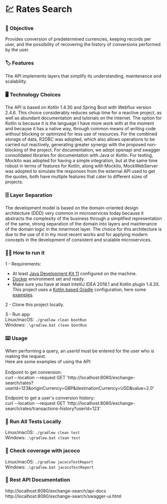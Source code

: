 # 💹 Rates Search

### 🎯 Objective
Provides conversion of predetermined currencies, keeping records per user,
and the possibility of recovering the history of conversions performed by the user.

### 🏷️ Features
The API implements layers that simplify its understanding, maintenance and scalability.

### 🖥️ Technology Choices
The API is based on Kotlin 1.4.30 and Spring Boot with Webflux version 2.4.6. This choice considerably reduces setup time for a reactive project, as well as abundant documentation and tutorials on the internet.
The option for Kotlin is because it is the language I have more work with at the moment and because it has a native way, through common means of writing code without blocking or optimized for less use of resources. 
For the combined storage of data, R2DBC was adopted, which also allows operations to be carried out reactively, generating greater synergy with the proposed non-blocking of the project. For documentation, we adopt openapi and swagger consolidated libraries for documentation with Java or Kotlin.
For testing, Mockito was adopted for having a simple integration, but at the same time robust in terms of features for Kotlin, along with Mockito, MockWebServer was adopted to simulate the responses from the external API used to get the quotes, both have multiple features that cater to different sizes of projects.

### 🗄️ Layer Separation
The development model is based on the domain-oriented design architecture (DDD) very common in microservices today because it abstracts the complexity of the business through a simplified representation of the same, strong separation of the domain into layers and maintenance of the domain logic in the innermost layer. 
The choice for this architecture is due to the use of it in my most recent works and for applying modern concepts in the development of consistent and scalable microservices.

### 🏃🏃 How to run it

1 - Requirements:

* At least [Java Development Kit 11](https://openjdk.java.net/install/) configured on the machine.
* [Docker](https://docs.docker.com/get-docker/) environment set and ready.
* Make sure you have at least IntelliJ IDEA 2018.1 and Kotlin plugin 1.4.3X. This project uses a [Kotlin based Gradle](https://docs.gradle.org/6.3/dsl/) configuration, here some [examples](https://github.com/gradle/kotlin-dsl-samples).

2 - Clone this project locally.

3 - Run app:\
Linux/macOS: `./gradlew clean bootRun`\
Windows: `.\gradlew.bat clean bootRun`

### ⌨️ Usage
When performing a query, an *userId* must be entered for the user who is making the request.\
Here are some examples of using the API:\
\
Endpoint to get conversion:\
curl --location --request GET 'http://localhost:8080/exchange-search/rates?userId=123&originCurrency=GBP&destinationCurrency=USD&value=2.0'

Endpoint to get a user's conversion history:\
curl --location --request GET 'http://localhost:8080/exchange-search/rates/transactions-history?userId=123'

### 🧪  Run All Tests Locally
Linux/macOS: `./gradlew clean test`\
Windows: `.\gradlew.bat clean test`

### 🧪  Check coverage with jacoco
Linux/macOS: `./gradlew jacocoTestReport`\
Windows: `.\gradlew.bat jacocoTestReport`

### 📑 Rest API Documentation
http://localhost:8080/exchange-search/api-docs \
http://localhost:8080/exchange-search/swagger-ui.html